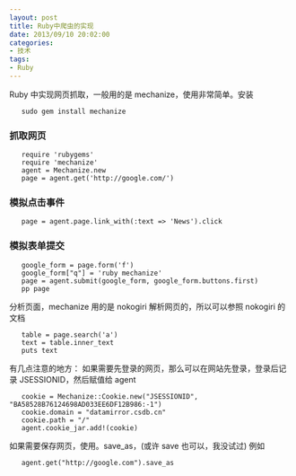 ```yaml
---
layout: post
title: Ruby中爬虫的实现
date: 2013/09/10 20:02:00
categories:
- 技术
tags:
- Ruby
---
```


Ruby 中实现网页抓取，一般用的是 mechanize，使用非常简单。安装

```
   sudo gem install mechanize
```

### 抓取网页

```
   require 'rubygems'
   require 'mechanize'
   agent = Mechanize.new
   page = agent.get('http://google.com/')
```

### 模拟点击事件

```
   page = agent.page.link_with(:text => 'News').click
```

### 模拟表单提交

```
   google_form = page.form('f')
   google_form["q"] = 'ruby mechanize'
   page = agent.submit(google_form, google_form.buttons.first)
   pp page
```

分析页面，mechanize 用的是 nokogiri 解析网页的，所以可以参照 nokogiri 的文档

```
   table = page.search('a')
   text = table.inner_text
   puts text
```

有几点注意的地方： 如果需要先登录的网页，那么可以在网站先登录，登录后记录 JSESSIONID，然后赋值给 agent

```
   cookie = Mechanize::Cookie.new("JSESSIONID", "BA58528B76124698AD033EE6DF12B986:-1")
   cookie.domain = "datamirror.csdb.cn"
   cookie.path = "/"
   agent.cookie_jar.add!(cookie)
```

如果需要保存网页，使用。save_as，(或许 save 也可以，我没试过) 例如

```
   agent.get("http://google.com").save_as
```
